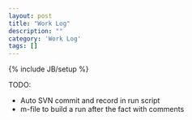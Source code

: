 ```yaml
---
layout: post
title: "Work Log"
description: ""
category: 'Work Log'
tags: []
---
```

{% include JB/setup %}

TODO: 

* Auto SVN commit and record in run script
* m-file to build a run after the fact with comments
